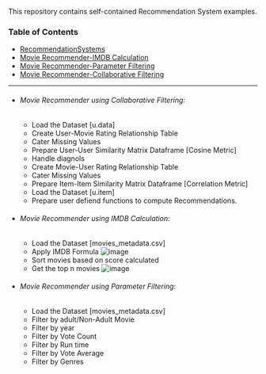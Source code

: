 This repository contains self-contained Recommendation System examples.

### Table of Contents
  - <a href='#recommendationsystems'>RecommendationSystems</a>
  - <a href='#movie-recommender-using-imdb-calculation'>Movie Recommender-IMDB Calculation</a> 
  - <a href='#movie-recommender-using-parameter-filtering'>Movie Recommender-Parameter Filtering</a> 
  - <a href='#movie-recommender-using-collaborative-filtering'>Movie Recommender-Collaborative Filtering</a> 
  
  <hr>
  
- ###### Movie Recommender using Collaborative Filtering:
  * Load the Dataset [u.data]
  * Create User-Movie Rating Relationship Table
  * Cater Missing Values
  * Prepare User-User Similarity Matrix Dataframe [Cosine Metric]
  * Handle diagnols
  * Create Movie-User Rating Relationship Table
  * Cater Missing Values
  * Prepare Item-Item Similarity Matrix Dataframe [Correlation Metric] 
  * Load the Dataset [u.item]
  * Prepare user defiend functions to compute Recommendations.
  
- ###### Movie Recommender using IMDB Calculation:
  * Load the Dataset [movies_metadata.csv]
  * Apply IMDB Formula
  ![image](https://user-images.githubusercontent.com/689226/50198368-53956c00-0371-11e9-9fc4-e5c082c351af.png)
  * Sort movies based on score calculated 
  * Get the top n movies
  ![image](https://user-images.githubusercontent.com/689226/50198225-a6baef00-0370-11e9-8a19-5e33f59090f8.png)

  
- ###### Movie Recommender using Parameter Filtering:
  * Load the Dataset [movies_metadata.csv]
  * Filter by adult/Non-Adult Movie
  * Filter by year
  * Filter by Vote Count
  * Filter by Run time
  * Filter by Vote Average
  * Filter by Genres

